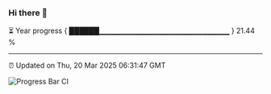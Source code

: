 ### Hi there 👋

⏳ Year progress { ██████▁▁▁▁▁▁▁▁▁▁▁▁▁▁▁▁▁▁▁▁▁▁▁▁ } 21.44 %

---

⏰ Updated on Thu, 20 Mar 2025 06:31:47 GMT

![Progress Bar CI](https://github.com/ZhaoGui/ZhaoGui/workflows/Progress%20Bar%20CI/badge.svg)
